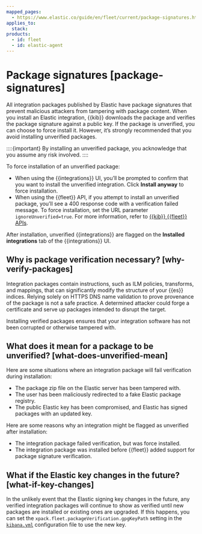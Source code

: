 ```yaml
---
mapped_pages:
  - https://www.elastic.co/guide/en/fleet/current/package-signatures.html
applies_to:
  stack:
products:
  - id: fleet
  - id: elastic-agent
---
```


# Package signatures [package-signatures]

All integration packages published by Elastic have package signatures that prevent malicious attackers from tampering with package content. When you install an Elastic integration, {{kib}} downloads the package and verifies the package signature against a public key. If the package is unverified, you can choose to force install it. However, it’s strongly recommended that you avoid installing unverified packages.

::::{important}
By installing an unverified package, you acknowledge that you assume any risk involved.
::::


To force installation of an unverified package:

* When using the {{integrations}} UI, you’ll be prompted to confirm that you want to install the unverified integration. Click **Install anyway** to force installation.
* When using the {{fleet}} API, if you attempt to install an unverified package, you’ll see a 400 response code with a verification failed message. To force installation, set the URL parameter `ignoreUnverified=true`. For more information, refer to [{{kib}} {{fleet}} APIs](/reference/fleet/fleet-api-docs.md).

After installation, unverified {{integrations}} are flagged on the **Installed integrations** tab of the {{integrations}} UI.


## Why is package verification necessary? [why-verify-packages]

Integration packages contain instructions, such as ILM policies, transforms, and mappings, that can significantly modify the structure of your {{es}} indices. Relying solely on HTTPS DNS name validation to prove provenance of the package is not a safe practice. A determined attacker could forge a certificate and serve up packages intended to disrupt the target.

Installing verified packages ensures that your integration software has not been corrupted or otherwise tampered with.


## What does it mean for a package to be unverified? [what-does-unverified-mean]

Here are some situations where an integration package will fail verification during installation:

* The package zip file on the Elastic server has been tampered with.
* The user has been maliciously redirected to a fake Elastic package registry.
* The public Elastic key has been compromised, and Elastic has signed packages with an updated key.

Here are some reasons why an integration might be flagged as unverified after installation:

* The integration package failed verification, but was force installed.
* The integration package was installed before {{fleet}} added support for package signature verification.


## What if the Elastic key changes in the future? [what-if-key-changes]

In the unlikely event that the Elastic signing key changes in the future, any verified integration packages will continue to show as verified until new packages are installed or existing ones are upgraded. If this happens, you can set the `xpack.fleet.packageVerification.gpgKeyPath` setting in the [`kibana.yml`](/deploy-manage/stack-settings.md) configuration file to use the new key.

